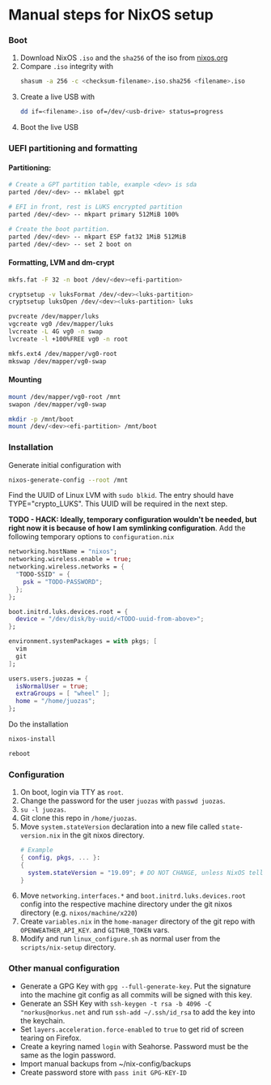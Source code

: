 # Manual steps for NixOS setup

### Boot

1. Download NixOS `.iso` and the `sha256` of the iso from [nixos.org](https://nixos.org/download.html)
2. Compare `.iso` integrity with
   ```bash
   shasum -a 256 -c <checksum-filename>.iso.sha256 <filename>.iso
   ```
3. Create a live USB with
   ```bash
   dd if=<filename>.iso of=/dev/<usb-drive> status=progress
   ```
4. Boot the live USB


### UEFI partitioning and formatting

#### Partitioning:
```bash
# Create a GPT partition table, example <dev> is sda
parted /dev/<dev> -- mklabel gpt

# EFI in front, rest is LUKS encrypted partition
parted /dev/<dev> -- mkpart primary 512MiB 100%

# Create the boot partition.
parted /dev/<dev> -- mkpart ESP fat32 1MiB 512MiB
parted /dev/<dev> -- set 2 boot on
```

#### Formatting, LVM and dm-crypt
```bash
mkfs.fat -F 32 -n boot /dev/<dev><efi-partition>

cryptsetup -v luksFormat /dev/<dev><luks-partition>
cryptsetup luksOpen /dev/<dev><luks-partition> luks

pvcreate /dev/mapper/luks
vgcreate vg0 /dev/mapper/luks
lvcreate -L 4G vg0 -n swap
lvcreate -l +100%FREE vg0 -n root

mkfs.ext4 /dev/mapper/vg0-root
mkswap /dev/mapper/vg0-swap
```

#### Mounting
```bash
mount /dev/mapper/vg0-root /mnt
swapon /dev/mapper/vg0-swap

mkdir -p /mnt/boot
mount /dev/<dev><efi-partition> /mnt/boot
```

### Installation

Generate initial configuration with
```bash
nixos-generate-config --root /mnt
```

Find the UUID of Linux LVM with `sudo blkid`. The entry should have
TYPE="crypto_LUKS". This UUID will be required in the next step.

__TODO - HACK: Ideally, temporary configuration wouldn't be needed,
but right now it is because of how I am symlinking configuration__.
Add the following temporary options to `configuration.nix`
```nix
networking.hostName = "nixos";
networking.wireless.enable = true;
networking.wireless.networks = {
  "TODO-SSID" = {
    psk = "TODO-PASSWORD";
  };
};

boot.initrd.luks.devices.root = {
  device = "/dev/disk/by-uuid/<TODO-uuid-from-above>";
};

environment.systemPackages = with pkgs; [
  vim
  git
];

users.users.juozas = {
  isNormalUser = true;
  extraGroups = [ "wheel" ];
  home = "/home/juozas";
};
```

Do the installation
```bash
nixos-install

reboot
```

### Configuration

1. On boot, login via TTY as `root`.
2. Change the password for the user `juozas` with `passwd juozas`.
3. `su -l juozas`.
4. Git clone this repo in `/home/juozas`.
5. Move `system.stateVersion` declaration into a new file called
   `state-version.nix` in the git nixos directory.
   ```nix
   # Example
   { config, pkgs, ... }:
   {
     system.stateVersion = "19.09"; # DO NOT CHANGE, unless NixOS tells you to
   }
   ```
6. Move `networking.interfaces.*` and `boot.initrd.luks.devices.root` config into the
   respective machine directory under the git nixos directory (e.g. `nixos/machine/x220`)
7. Create `variables.nix` in the `home-manager` directory of the git repo with `OPENWEATHER_API_KEY`.
   and `GITHUB_TOKEN` vars.
8. Modify and run `linux_configure.sh` as normal user from the `scripts/nix-setup` directory.


### Other manual configuration

- Generate a GPG Key with `gpg --full-generate-key`. Put the signature into the
  machine git config as all commits will be signed with this key.
- Generate an SSH Key with `ssh-keygen -t rsa -b 4096 -C "norkus@norkus.net`
  and run `ssh-add ~/.ssh/id_rsa` to add the key into the keychain.
- Set `layers.acceleration.force-enabled` to `true` to get rid of screen tearing on Firefox.
- Create a keyring named `login` with Seahorse. Password must be the same as the login password.
- Import manual backups from ~/nix-config/backups
- Create password store with `pass init GPG-KEY-ID`
